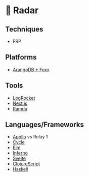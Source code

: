 # 📡  Radar

## Techniques

* FRP

## Platforms

* [ArangoDB + Foxx](https://www.arangodb.com/why-arangodb/foxx/)

## Tools

* [LogRocket](https://logrocket.com/)
* [Next.js](https://github.com/zeit/next.js/wiki/Redux-example)
* [Ramda](http://fr.umio.us/why-ramda/)

## Languages/Frameworks

* [Apollo](https://learnapollo.com/) vs Relay 1
* [Cycle](https://github.com/cyclejs-community/create-cycle-app)
* [Elm](http://elm-lang.org/)
* [Inferno](https://github.com/trueadm/inferno)
* [Svelte](https://svelte.technology/guide)
* [ClojureScript](https://github.com/clojure/clojurescript)
* [Haskell](https://www.haskell.org/)
